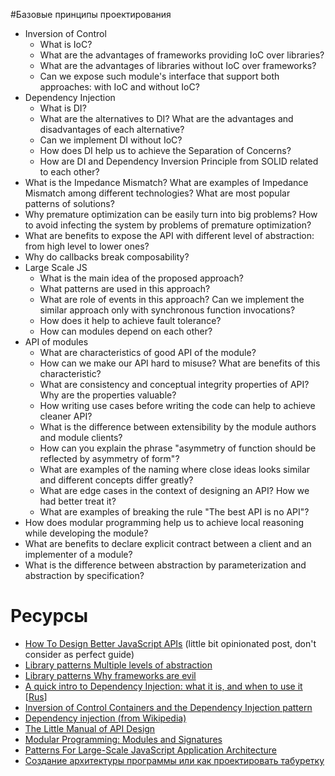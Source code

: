 #Базовые принципы проектирования

* Inversion of Control
  * What is IoC?
  * What are the advantages of frameworks providing IoC over libraries?
  * What are the advantages of libraries without IoC over frameworks?
  * Can we expose such module's interface that support both approaches: with IoC and without IoC?
* Dependency Injection
  * What is DI?
  * What are the alternatives to DI? What are the advantages and disadvantages of each alternative?
  * Can we implement DI without IoC?
  * How does DI help us to achieve the Separation of Concerns?
  * How are DI and Dependency Inversion Principle from SOLID related to each other?
* What is the Impedance Mismatch? What are examples of Impedance Mismatch among different technologies? What are most popular patterns of solutions?
* Why premature optimization can be easily turn into big problems? How to avoid infecting the system by problems of premature optimization?
* What are benefits to expose the API with different level of abstraction: from high level to lower ones?
* Why do callbacks break composability?
* Large Scale JS
  * What is the main idea of the proposed approach?
  * What patterns are used in this approach?
  * What are role of events in this approach? Can we implement the similar approach only with synchronous function invocations?
  * How does it help to achieve fault tolerance?
  * How can modules depend on each other?
* API of modules
  * What are characteristics of good API of the module?
  * How can we make our API hard to misuse? What are benefits of this characteristic?
  * What are consistency and conceptual integrity properties of API? Why are the properties valuable?
  * How writing use cases before writing the code can help to achieve cleaner API?
  * What is the difference between extensibility by the module authors and module clients?
  * How can you explain the phrase "asymmetry of function should be reflected by asymmetry of form"?
  * What are examples of the naming where close ideas looks similar and different concepts differ greatly?
  * What are edge cases in the context of designing an API? How we had better treat it?
  * What are examples of breaking the rule "The best API is no API"?
* How does modular programming help us to achieve local reasoning while developing the module?
* What are benefits to declare explicit contract between a client and an implementer of a module?
* What is the difference between abstraction by parameterization and abstraction by specification?

# Ресурсы
* [How To Design Better JavaScript APIs](https://www.smashingmagazine.com/2012/10/designing-javascript-apis-usability/) (little bit opinionated post, don't consider as perfect guide)
* [Library patterns Multiple levels of abstraction](http://tomasp.net/blog/2015/library-layers/)
* [Library patterns Why frameworks are evil](http://tomasp.net/blog/2015/library-frameworks/)
* [A quick intro to Dependency Injection: what it is, and when to use it](https://www.freecodecamp.org/news/a-quick-intro-to-dependency-injection-what-it-is-and-when-to-use-it-7578c84fa88f/) [[Rus](https://medium.com/@xufocoder/a-quick-intro-to-dependency-injection-what-it-is-and-when-to-use-it-de1367295ba8)]
* [Inversion of Control Containers and the Dependency Injection pattern](https://martinfowler.com/articles/injection.html)
* [Dependency injection (from Wikipedia)](https://en.wikipedia.org/wiki/Dependency_injection)
* [The Little Manual of API Design](https://people.mpi-inf.mpg.de/~jblanche/api-design.pdf)
* [Modular Programming: Modules and Signatures](https://www.cs.cornell.edu/courses/cs3110/2013sp/lectures/lec07-modules/lec07.html)
* [Patterns For Large-Scale JavaScript Application Architecture](https://addyosmani.com/largescalejavascript/)
* [Создание архитектуры программы или как проектировать табуретку](https://habr.com/ru/post/276593/)
